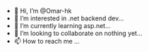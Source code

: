 - 👋 Hi, I’m @Omar-hk
- 👀 I’m interested in .net backend dev...
- 🌱 I’m currently learning asp.net...
- 💞️ I’m looking to collaborate on nothing yet...
- 📫 How to reach me ...

<!---
Omar-hk/Omar-hk is a ✨ special ✨ repository because its `README.md` (this file) appears on your GitHub profile.
You can click the Preview link to take a look at your changes.
--->
